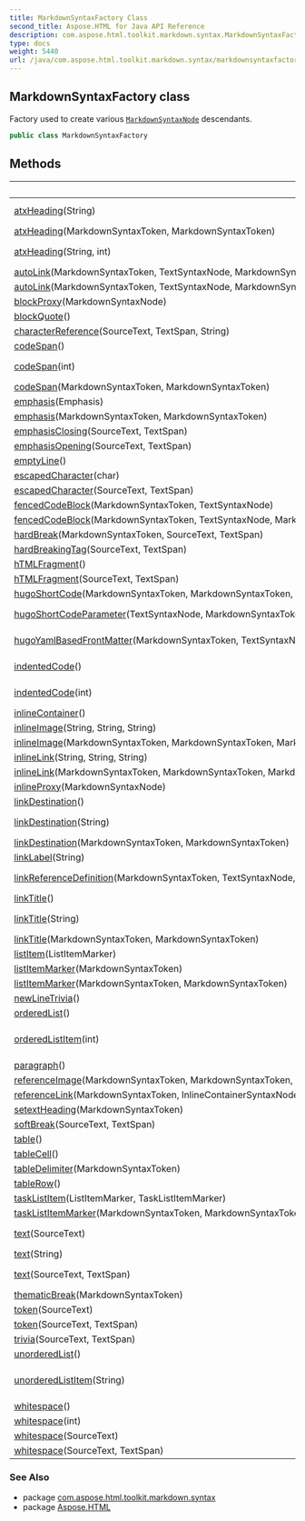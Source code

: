 ```yaml
---
title: MarkdownSyntaxFactory Class
second_title: Aspose.HTML for Java API Reference
description: com.aspose.html.toolkit.markdown.syntax.MarkdownSyntaxFactory class. Factory used to create various MarkdownSyntaxNode descendants
type: docs
weight: 5440
url: /java/com.aspose.html.toolkit.markdown.syntax/markdownsyntaxfactory/
---
```

## MarkdownSyntaxFactory class

Factory used to create various [`MarkdownSyntaxNode`](../markdownsyntaxnode/) descendants.

```java
public class MarkdownSyntaxFactory
```

## Methods

| Name | Description |
| --- | --- |
| [atxHeading](../../com.aspose.html.toolkit.markdown.syntax/markdownsyntaxfactory/atxheading/#atxheading_1)(String) | Creates AtxHeadingSyntaxNode with text content. |
| [atxHeading](../../com.aspose.html.toolkit.markdown.syntax/markdownsyntaxfactory/atxheading/#atxheading)(MarkdownSyntaxToken, MarkdownSyntaxToken) | Creates [`AtxHeadingSyntaxNode`](../atxheadingsyntaxnode/). |
| [atxHeading](../../com.aspose.html.toolkit.markdown.syntax/markdownsyntaxfactory/atxheading/#atxheading_2)(String, int) | Creates AtxHeadingSyntaxNode with text content and heading level. |
| [autoLink](../../com.aspose.html.toolkit.markdown.syntax/markdownsyntaxfactory/autolink/#autolink)(MarkdownSyntaxToken, TextSyntaxNode, MarkdownSyntaxToken) | Creates [`AutoLinkSyntaxNode`](../autolinksyntaxnode/). |
| [autoLink](../../com.aspose.html.toolkit.markdown.syntax/markdownsyntaxfactory/autolink/#autolink_1)(MarkdownSyntaxToken, TextSyntaxNode, MarkdownSyntaxToken, bool) | Creates [`AutoLinkSyntaxNode`](../autolinksyntaxnode/). |
| [blockProxy](../../com.aspose.html.toolkit.markdown.syntax/markdownsyntaxfactory/blockproxy/)(MarkdownSyntaxNode) | Creates [`BlockProxy`](../blockproxy/). |
| [blockQuote](../../com.aspose.html.toolkit.markdown.syntax/markdownsyntaxfactory/blockquote/)() | Creates [`BlockQuoteSyntaxNode`](../blockquotesyntaxnode/). |
| [characterReference](../../com.aspose.html.toolkit.markdown.syntax/markdownsyntaxfactory/characterreference/)(SourceText, TextSpan, String) | Creates [`WhitespaceSyntaxNode`](../whitespacesyntaxnode/). |
| [codeSpan](../../com.aspose.html.toolkit.markdown.syntax/markdownsyntaxfactory/codespan/#codespan)() | Creates the [`CodeSpanSyntaxNode`](../codespansyntaxnode/). |
| [codeSpan](../../com.aspose.html.toolkit.markdown.syntax/markdownsyntaxfactory/codespan/#codespan_2)(int) | Creates the [`CodeSpanSyntaxNode`](../codespansyntaxnode/) with the specified number of backticks. |
| [codeSpan](../../com.aspose.html.toolkit.markdown.syntax/markdownsyntaxfactory/codespan/#codespan_1)(MarkdownSyntaxToken, MarkdownSyntaxToken) | Creates [`CodeSpanSyntaxNode`](../codespansyntaxnode/). |
| [emphasis](../../com.aspose.html.toolkit.markdown.syntax/markdownsyntaxfactory/emphasis/#emphasis)(Emphasis) | Create the EmphasisSyntax. |
| [emphasis](../../com.aspose.html.toolkit.markdown.syntax/markdownsyntaxfactory/emphasis/#emphasis_1)(MarkdownSyntaxToken, MarkdownSyntaxToken) | Creates [`EmphasisSyntaxNode`](../emphasissyntaxnode/). |
| [emphasisClosing](../../com.aspose.html.toolkit.markdown.syntax/markdownsyntaxfactory/emphasisclosing/)(SourceText, TextSpan) | Create EmphasisClosing. |
| [emphasisOpening](../../com.aspose.html.toolkit.markdown.syntax/markdownsyntaxfactory/emphasisopening/)(SourceText, TextSpan) | Create the MarkdownSyntaxToken. |
| [emptyLine](../../com.aspose.html.toolkit.markdown.syntax/markdownsyntaxfactory/emptyline/)() | Creates [`EmptyLineSyntaxNode`](../emptylinesyntaxnode/). |
| [escapedCharacter](../../com.aspose.html.toolkit.markdown.syntax/markdownsyntaxfactory/escapedcharacter/#escapedcharacter_1)(char) | Creates [`TextSyntaxNode`](../textsyntaxnode/). |
| [escapedCharacter](../../com.aspose.html.toolkit.markdown.syntax/markdownsyntaxfactory/escapedcharacter/#escapedcharacter)(SourceText, TextSpan) | Creates [`TextSyntaxNode`](../textsyntaxnode/). |
| [fencedCodeBlock](../../com.aspose.html.toolkit.markdown.syntax/markdownsyntaxfactory/fencedcodeblock/#fencedcodeblock)(MarkdownSyntaxToken, TextSyntaxNode) | Creates [`FencedCodeBlockSyntaxNode`](../fencedcodeblocksyntaxnode/). |
| [fencedCodeBlock](../../com.aspose.html.toolkit.markdown.syntax/markdownsyntaxfactory/fencedcodeblock/#fencedcodeblock_1)(MarkdownSyntaxToken, TextSyntaxNode, MarkdownSyntaxToken) | Creates [`FencedCodeBlockSyntaxNode`](../fencedcodeblocksyntaxnode/). |
| [hardBreak](../../com.aspose.html.toolkit.markdown.syntax/markdownsyntaxfactory/hardbreak/)(MarkdownSyntaxToken, SourceText, TextSpan) | Creates [`HardBreakSyntaxNode`](../hardbreaksyntaxnode/). |
| [hardBreakingTag](../../com.aspose.html.toolkit.markdown.syntax/markdownsyntaxfactory/hardbreakingtag/)(SourceText, TextSpan) | Create HardBreakingTag. |
| [hTMLFragment](../../com.aspose.html.toolkit.markdown.syntax/markdownsyntaxfactory/htmlfragment/#htmlfragment)() | Creates [`HTMLFragmentSyntax`](../htmlfragmentsyntax/). |
| [hTMLFragment](../../com.aspose.html.toolkit.markdown.syntax/markdownsyntaxfactory/htmlfragment/#htmlfragment_1)(SourceText, TextSpan) | Creates [`HTMLFragmentSyntax`](../htmlfragmentsyntax/). |
| [hugoShortCode](../../com.aspose.html.toolkit.markdown.syntax/markdownsyntaxfactory/hugoshortcode/)(MarkdownSyntaxToken, MarkdownSyntaxToken, MarkdownSyntaxToken) | Creates [`HugoShortCodeSyntaxNode`](../../com.aspose.html.toolkit.markdown.syntax.extensions/hugoshortcodesyntaxnode/). |
| [hugoShortCodeParameter](../../com.aspose.html.toolkit.markdown.syntax/markdownsyntaxfactory/hugoshortcodeparameter/)(TextSyntaxNode, MarkdownSyntaxToken, MarkdownSyntaxToken, TextSyntaxNode, MarkdownSyntaxToken) | Creates [`ShortCodeParameterSyntaxNode`](../../com.aspose.html.toolkit.markdown.syntax.extensions/shortcodeparametersyntaxnode/). |
| [hugoYamlBasedFrontMatter](../../com.aspose.html.toolkit.markdown.syntax/markdownsyntaxfactory/hugoyamlbasedfrontmatter/)(MarkdownSyntaxToken, TextSyntaxNode, MarkdownSyntaxToken) | Creates [`HugoYamlBasedFrontMatterSyntaxNode`](../../com.aspose.html.toolkit.markdown.syntax.extensions/hugoyamlbasedfrontmattersyntaxnode/). |
| [indentedCode](../../com.aspose.html.toolkit.markdown.syntax/markdownsyntaxfactory/indentedcode/#indentedcode)() | Creates [`IndentedCodeBlockSyntaxNode`](../indentedcodeblocksyntaxnode/). |
| [indentedCode](../../com.aspose.html.toolkit.markdown.syntax/markdownsyntaxfactory/indentedcode/#indentedcode_1)(int) | Creates [`IndentedCodeBlockSyntaxNode`](../indentedcodeblocksyntaxnode/). |
| [inlineContainer](../../com.aspose.html.toolkit.markdown.syntax/markdownsyntaxfactory/inlinecontainer/)() | Creates [`InlineContainerSyntaxNode`](../inlinecontainersyntaxnode/). |
| [inlineImage](../../com.aspose.html.toolkit.markdown.syntax/markdownsyntaxfactory/inlineimage/#inlineimage_1)(String, String, String) | Creates [`InlineImageSyntaxNode`](../inlineimagesyntaxnode/). |
| [inlineImage](../../com.aspose.html.toolkit.markdown.syntax/markdownsyntaxfactory/inlineimage/#inlineimage)(MarkdownSyntaxToken, MarkdownSyntaxToken, MarkdownSyntaxToken, LinkDestinationSyntaxNode, LinkTitleSyntaxNode, MarkdownSyntaxToken) | Creates [`InlineImageSyntaxNode`](../inlineimagesyntaxnode/). |
| [inlineLink](../../com.aspose.html.toolkit.markdown.syntax/markdownsyntaxfactory/inlinelink/#inlinelink_1)(String, String, String) | Creates InlineLink. |
| [inlineLink](../../com.aspose.html.toolkit.markdown.syntax/markdownsyntaxfactory/inlinelink/#inlinelink)(MarkdownSyntaxToken, MarkdownSyntaxToken, MarkdownSyntaxToken, LinkDestinationSyntaxNode, LinkTitleSyntaxNode, MarkdownSyntaxToken) | Creates [`InlineLinkSyntaxNode`](../inlinelinksyntaxnode/). |
| [inlineProxy](../../com.aspose.html.toolkit.markdown.syntax/markdownsyntaxfactory/inlineproxy/)(MarkdownSyntaxNode) | Creates [`InlineProxy`](../inlineproxy/). |
| [linkDestination](../../com.aspose.html.toolkit.markdown.syntax/markdownsyntaxfactory/linkdestination/#linkdestination)() | Creates [`LinkDestinationSyntaxNode`](../linkdestinationsyntaxnode/). |
| [linkDestination](../../com.aspose.html.toolkit.markdown.syntax/markdownsyntaxfactory/linkdestination/#linkdestination_2)(String) | Creates LinkDestinationSyntaxNode object from a String. |
| [linkDestination](../../com.aspose.html.toolkit.markdown.syntax/markdownsyntaxfactory/linkdestination/#linkdestination_1)(MarkdownSyntaxToken, MarkdownSyntaxToken) | Creates [`LinkDestinationSyntaxNode`](../linkdestinationsyntaxnode/). |
| [linkLabel](../../com.aspose.html.toolkit.markdown.syntax/markdownsyntaxfactory/linklabel/)(String) | Creates link label from a String. |
| [linkReferenceDefinition](../../com.aspose.html.toolkit.markdown.syntax/markdownsyntaxfactory/linkreferencedefinition/)(MarkdownSyntaxToken, TextSyntaxNode, MarkdownSyntaxToken, LinkDestinationSyntaxNode, LinkTitleSyntaxNode) | Creates [`LinkReferenceDefinitionSyntaxNode`](../linkreferencedefinitionsyntaxnode/). |
| [linkTitle](../../com.aspose.html.toolkit.markdown.syntax/markdownsyntaxfactory/linktitle/#linktitle)() | Creates [`LinkTitleSyntaxNode`](../linktitlesyntaxnode/). |
| [linkTitle](../../com.aspose.html.toolkit.markdown.syntax/markdownsyntaxfactory/linktitle/#linktitle_2)(String) | Creates LinkTitleSyntaxNode object from a String. |
| [linkTitle](../../com.aspose.html.toolkit.markdown.syntax/markdownsyntaxfactory/linktitle/#linktitle_1)(MarkdownSyntaxToken, MarkdownSyntaxToken) | Creates [`LinkTitleSyntaxNode`](../linktitlesyntaxnode/). |
| [listItem](../../com.aspose.html.toolkit.markdown.syntax/markdownsyntaxfactory/listitem/)(ListItemMarker) | Creates [`ListItemSyntaxNode`](../listitemsyntaxnode/). |
| [listItemMarker](../../com.aspose.html.toolkit.markdown.syntax/markdownsyntaxfactory/listitemmarker/#listitemmarker)(MarkdownSyntaxToken) | Creates [`ListItemMarker`](../listitemmarker/). |
| [listItemMarker](../../com.aspose.html.toolkit.markdown.syntax/markdownsyntaxfactory/listitemmarker/#listitemmarker_1)(MarkdownSyntaxToken, MarkdownSyntaxToken) | Creates [`ListItemMarker`](../listitemmarker/). |
| [newLineTrivia](../../com.aspose.html.toolkit.markdown.syntax/markdownsyntaxfactory/newlinetrivia/)() | Creates NewLineTrivia. |
| [orderedList](../../com.aspose.html.toolkit.markdown.syntax/markdownsyntaxfactory/orderedlist/)() | Creates [`OrderedListSyntaxNode`](../orderedlistsyntaxnode/). |
| [orderedListItem](../../com.aspose.html.toolkit.markdown.syntax/markdownsyntaxfactory/orderedlistitem/)(int) | Creates a new instance of the [`ListItemSyntaxNode`](../listitemsyntaxnode/) class with ordered list item marker. |
| [paragraph](../../com.aspose.html.toolkit.markdown.syntax/markdownsyntaxfactory/paragraph/)() | Creates [`ParagraphSyntaxNode`](../paragraphsyntaxnode/). |
| [referenceImage](../../com.aspose.html.toolkit.markdown.syntax/markdownsyntaxfactory/referenceimage/)(MarkdownSyntaxToken, MarkdownSyntaxToken, MarkdownSyntaxToken, InlineContainerSyntaxNode, MarkdownSyntaxToken) | Creates [`ReferenceImageSyntaxNode`](../referenceimagesyntaxnode/). |
| [referenceLink](../../com.aspose.html.toolkit.markdown.syntax/markdownsyntaxfactory/referencelink/)(MarkdownSyntaxToken, InlineContainerSyntaxNode, MarkdownSyntaxToken, MarkdownSyntaxToken, InlineContainerSyntaxNode, MarkdownSyntaxToken) | Creates [`ReferenceLinkSyntaxNode`](../referencelinksyntaxnode/). |
| [setextHeading](../../com.aspose.html.toolkit.markdown.syntax/markdownsyntaxfactory/setextheading/)(MarkdownSyntaxToken) | Creates [`SetextHeadingSyntaxNode`](../setextheadingsyntaxnode/). |
| [softBreak](../../com.aspose.html.toolkit.markdown.syntax/markdownsyntaxfactory/softbreak/)(SourceText, TextSpan) | Creates [`SoftBreakSyntaxNode`](../softbreaksyntaxnode/). |
| [table](../../com.aspose.html.toolkit.markdown.syntax/markdownsyntaxfactory/table/)() | Creates [`TableSyntaxNode`](../tablesyntaxnode/). |
| [tableCell](../../com.aspose.html.toolkit.markdown.syntax/markdownsyntaxfactory/tablecell/)() | Creates [`TableCellSyntaxNode`](../tablecellsyntaxnode/). |
| [tableDelimiter](../../com.aspose.html.toolkit.markdown.syntax/markdownsyntaxfactory/tabledelimiter/)(MarkdownSyntaxToken) | Creates [`TableDelimiterSyntaxNode`](../tabledelimitersyntaxnode/). |
| [tableRow](../../com.aspose.html.toolkit.markdown.syntax/markdownsyntaxfactory/tablerow/)() | Creates [`TableRowSyntaxNode`](../tablerowsyntaxnode/). |
| [taskListItem](../../com.aspose.html.toolkit.markdown.syntax/markdownsyntaxfactory/tasklistitem/)(ListItemMarker, TaskListItemMarker) | Creates [`TaskListItemSyntaxNode`](../tasklistitemsyntaxnode/). |
| [taskListItemMarker](../../com.aspose.html.toolkit.markdown.syntax/markdownsyntaxfactory/tasklistitemmarker/)(MarkdownSyntaxToken, MarkdownSyntaxToken, MarkdownSyntaxToken) | Creates [`TaskListItemMarker`](../tasklistitemmarker/). |
| [text](../../com.aspose.html.toolkit.markdown.syntax/markdownsyntaxfactory/text/#text)(SourceText) | Create the TextSyntax from SourceText. |
| [text](../../com.aspose.html.toolkit.markdown.syntax/markdownsyntaxfactory/text/#text_2)(String) | Creates TextSyntax |
| [text](../../com.aspose.html.toolkit.markdown.syntax/markdownsyntaxfactory/text/#text_1)(SourceText, TextSpan) | Create the TextSyntax from SourceText and TextSpan. |
| [thematicBreak](../../com.aspose.html.toolkit.markdown.syntax/markdownsyntaxfactory/thematicbreak/)(MarkdownSyntaxToken) | Creates [`ThematicBreakSyntaxNode`](../thematicbreaksyntaxnode/). |
| [token](../../com.aspose.html.toolkit.markdown.syntax/markdownsyntaxfactory/token/#token)(SourceText) | Creates [`MarkdownSyntaxToken`](../markdownsyntaxtoken/). |
| [token](../../com.aspose.html.toolkit.markdown.syntax/markdownsyntaxfactory/token/#token_1)(SourceText, TextSpan) | Creates [`MarkdownSyntaxToken`](../markdownsyntaxtoken/). |
| [trivia](../../com.aspose.html.toolkit.markdown.syntax/markdownsyntaxfactory/trivia/)(SourceText, TextSpan) | Creates Whitespace. |
| [unorderedList](../../com.aspose.html.toolkit.markdown.syntax/markdownsyntaxfactory/unorderedlist/)() | Creates [`UnorderedListSyntaxNode`](../unorderedlistsyntaxnode/). |
| [unorderedListItem](../../com.aspose.html.toolkit.markdown.syntax/markdownsyntaxfactory/unorderedlistitem/)(String) | Creates a new instance of the [`ListItemSyntaxNode`](../listitemsyntaxnode/) class with unordered list item marker. |
| [whitespace](../../com.aspose.html.toolkit.markdown.syntax/markdownsyntaxfactory/whitespace/#whitespace)() | Create the WhitespaceSyntax. |
| [whitespace](../../com.aspose.html.toolkit.markdown.syntax/markdownsyntaxfactory/whitespace/#whitespace_3)(int) | Create the WhitespaceSyntax. |
| [whitespace](../../com.aspose.html.toolkit.markdown.syntax/markdownsyntaxfactory/whitespace/#whitespace_1)(SourceText) | Create the WhitespaceSyntax. |
| [whitespace](../../com.aspose.html.toolkit.markdown.syntax/markdownsyntaxfactory/whitespace/#whitespace_2)(SourceText, TextSpan) | Creates [`WhitespaceSyntaxNode`](../whitespacesyntaxnode/). |

### See Also

* package [com.aspose.html.toolkit.markdown.syntax](../../com.aspose.html.toolkit.markdown.syntax/)
* package [Aspose.HTML](../../)
